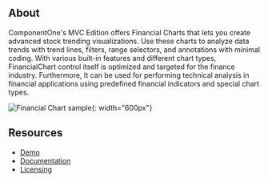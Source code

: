 ## About

ComponentOne's MVC Edition offers Financial Charts that lets you create advanced stock trending visualizations. Use these charts to analyze data trends with trend lines, filters, range selectors, and annotations with minimal coding. With various built-in features and different chart types, FinancialChart control itself is optimized and targeted for the finance industry. Furthermore, It can be used for performing technical analysis in financial applications using predefined financial indicators and special chart types.


![Financial Chart sample](https://www.grapecity.com/componentone/docs/mvc/online-mvc-core/images/FinancialChartOverView.png "Financial Chart"){: width="600px"}



## Resources

- [Demo](https://www.grapecity.com/componentone/demos/aspnet/mvcexplorer)
- [Documentation](https://www.grapecity.com/componentone/docs/mvc/online-mvc-core/FinancialCharts.html)
- [Licensing](https://www.grapecity.com/componentone/licensing)
